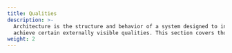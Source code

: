 ```yaml
---
title: Qualities
description: >-
  Architecture is the structure and behavior of a system designed to intentionally 
  achieve certain externally visible qualities. This section covers those qualities.
weight: 2
---
```

